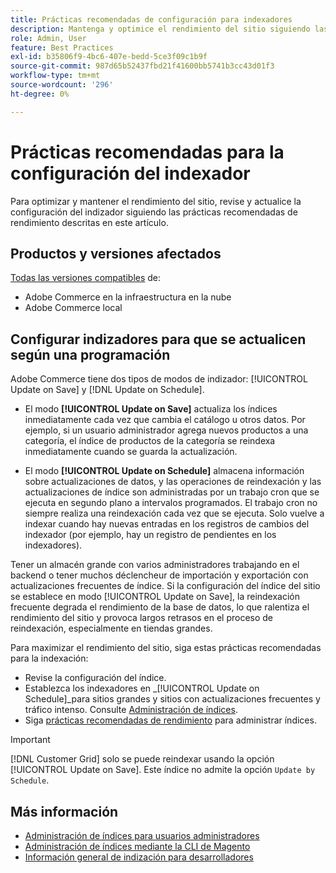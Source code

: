 ```yaml
---
title: Prácticas recomendadas de configuración para indexadores
description: Mantenga y optimice el rendimiento del sitio siguiendo las prácticas recomendadas para la configuración del indexador.
role: Admin, User
feature: Best Practices
exl-id: b35806f9-4bc6-407e-bedd-5ce3f09c1b9f
source-git-commit: 987d65b52437fbd21f41600bb5741b3cc43d01f3
workflow-type: tm+mt
source-wordcount: '296'
ht-degree: 0%

---
```


# Prácticas recomendadas para la configuración del indexador

Para optimizar y mantener el rendimiento del sitio, revise y actualice la configuración del indizador siguiendo las prácticas recomendadas de rendimiento descritas en este artículo.

## Productos y versiones afectados

[Todas las versiones compatibles](../../../release/versions.md) de:

- Adobe Commerce en la infraestructura en la nube
- Adobe Commerce local

## Configurar indizadores para que se actualicen según una programación

Adobe Commerce tiene dos tipos de modos de indizador: [!UICONTROL Update on Save] y [!DNL Update on Schedule].

- El modo **[!UICONTROL Update on Save]** actualiza los índices inmediatamente cada vez que cambia el catálogo u otros datos. Por ejemplo, si un usuario administrador agrega nuevos productos a una categoría, el índice de productos de la categoría se reindexa inmediatamente cuando se guarda la actualización.

- El modo **[!UICONTROL Update on Schedule]** almacena información sobre actualizaciones de datos, y las operaciones de reindexación y las actualizaciones de índice son administradas por un trabajo cron que se ejecuta en segundo plano a intervalos programados. El trabajo cron no siempre realiza una reindexación cada vez que se ejecuta. Solo vuelve a indexar cuando hay nuevas entradas en los registros de cambios del indexador (por ejemplo, hay un registro de pendientes en los indexadores).

Tener un almacén grande con varios administradores trabajando en el backend o tener muchos déclencheur de importación y exportación con actualizaciones frecuentes de índice. Si la configuración del índice del sitio se establece en modo [!UICONTROL Update on Save], la reindexación frecuente degrada el rendimiento de la base de datos, lo que ralentiza el rendimiento del sitio y provoca largos retrasos en el proceso de reindexación, especialmente en tiendas grandes.

Para maximizar el rendimiento del sitio, siga estas prácticas recomendadas para la indexación:

- Revise la configuración del índice.
- Establezca los indexadores en _[!UICONTROL Update on Schedule]_para sitios grandes y sitios con actualizaciones frecuentes y tráfico intenso. Consulte [Administración de índices](https://experienceleague.adobe.com/en/docs/commerce-admin/systems/tools/index-management#change-the-index-mode).
- Siga [prácticas recomendadas de rendimiento](../../../performance/configuration.md) para administrar índices.

>[!IMPORTANT]
>
>[!DNL Customer Grid] solo se puede reindexar usando la opción [!UICONTROL Update on Save]. Este índice no admite la opción `Update by Schedule`.

## Más información

- [Administración de índices para usuarios administradores](../../../configuration/cli/manage-indexers.md#configure-indexers)
- [Administración de índices mediante la CLI de Magento](https://experienceleague.adobe.com/docs/commerce-operations/configuration-guide/cli/manage-indexers.html)
- [Información general de indización para desarrolladores](https://developer.adobe.com/commerce/php/development/components/indexing/)
